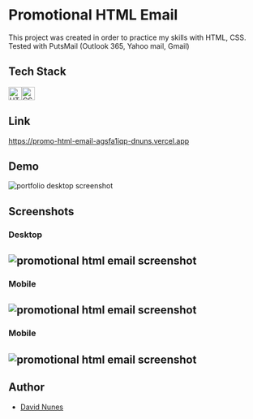 # Promotional HTML Email

This project was created in order to practice my skills with HTML, CSS.
Tested with PutsMail (Outlook 365, Yahoo mail, Gmail)


## Tech Stack

<img alt="HTML5" width="26px" src="https://raw.githubusercontent.com/github/explore/80688e429a7d4ef2fca1e82350fe8e3517d3494d/topics/html/html.png" /><img alt="CSS3" width="26px" src="https://raw.githubusercontent.com/github/explore/80688e429a7d4ef2fca1e82350fe8e3517d3494d/topics/css/css.png" />

## Link
https://promo-html-email-agsfa1iqp-dnuns.vercel.app
  
## Demo

![portfolio desktop screenshot](resources/project-gif.gif)
  
## Screenshots

### Desktop
![promotional html email screenshot](resources/3-col.jpeg)
---
### Mobile
![promotional html email screenshot](resources/2-col.jpeg)
---
### Mobile
![promotional html email screenshot](resources/1-col.jpeg)
---  
## Author

- [David Nunes](https://www.github.com/Dnuns)
